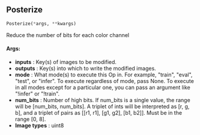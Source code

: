 ## Posterize
```python
Posterize(*args, **kwargs)
```
Reduce the number of bits for each color channel


#### Args:

* **inputs** :  Key(s) of images to be modified.
* **outputs** :  Key(s) into which to write the modified images.
* **mode** :  What mode(s) to execute this Op in. For example, "train", "eval", "test", or "infer". To execute        regardless of mode, pass None. To execute in all modes except for a particular one, you can pass an argument        like "!infer" or "!train".
* **num_bits** :  Number of high bits. If num_bits is a single value, the range will be [num_bits, num_bits]. A triplet        of ints will be interpreted as [r, g, b], and a triplet of pairs as [[r1, r1], [g1, g2], [b1, b2]]. Must be        in the range [0, 8].
* **Image types** :     uint8